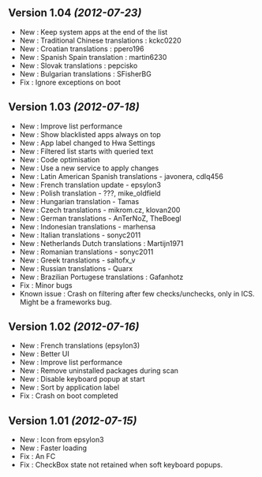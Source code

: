 Version 1.04 *(2012-07-23)*
---------------------------
* New : Keep system apps at the end of the list  
* New : Traditional Chinese translations : kckc0220  
* New : Croatian translations : ppero196  
* New : Spanish Spain translation : martin6230  
* New : Slovak translations : pepcisko  
* New : Bulgarian translations : SFisherBG  
* Fix : Ignore exceptions on boot  

Version 1.03 *(2012-07-18)*
---------------------------
* New : Improve list performance  
* New : Show blacklisted apps always on top  
* New : App label changed to Hwa Settings  
* New : Filtered list starts with queried text  
* New : Code optimisation  
* New : Use a new service to apply changes  
* New : Latin American Spanish translations - javonera, cdlq456  
* New : French translation update - epsylon3  
* New : Polish translation - ???, mike_oldfield  
* New : Hungarian translation - Tamas  
* New : Czech translations - mikrom.cz, klovan200  
* New : German translations - AnTerNoZ, TheBoegl  
* New : Indonesian translations - marhensa  
* New : Italian translations - sonyc2011  
* New : Netherlands Dutch translations : Martijn1971  
* New : Romanian translations - sonyc2011  
* New : Greek translations - saltofx_v  
* New : Russian translations - Quarx  
* New : Brazilian Portugese translations : Gafanhotz  
* Fix : Minor bugs  
* Known issue : Crash on filtering after few checks/unchecks, only in ICS. Might be a frameworks bug.  

Version 1.02 *(2012-07-16)*
---------------------------
* New : French translations (epsylon3)  
* New : Better UI  
* New : Improve list performance  
* New : Remove uninstalled packages during scan  
* New : Disable keyboard popup at start  
* New : Sort by application label  
* Fix : Crash on boot completed  

Version 1.01 *(2012-07-15)*
---------------------------

* New : Icon from epsylon3  
* New : Faster loading  
* Fix : An FC  
* Fix : CheckBox state not retained when soft keyboard popups.  
